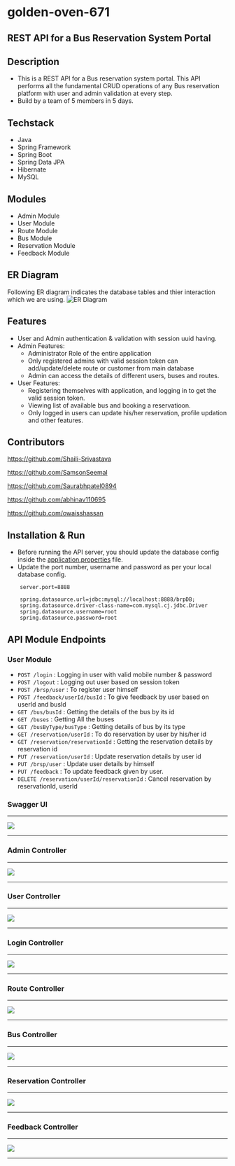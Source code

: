 # golden-oven-671



## REST API for a Bus Reservation System Portal

## Description


- This is a REST API for a Bus reservation system portal. This API performs all the fundamental CRUD operations of any Bus reservation platform with user and admin validation at every step.
- Build by a team of 5 members in 5 days.


 
## Techstack

- Java
- Spring Framework
- Spring Boot
- Spring Data JPA
- Hibernate
- MySQL



## Modules

- Admin Module
- User Module
- Route Module
- Bus Module
- Reservation Module
- Feedback Module

## ER Diagram
Following ER diagram indicates the database tables and thier interaction which we are using.
![ER Diagram](https://user-images.githubusercontent.com/101388764/201461961-ebc6fe01-78ad-4668-b14c-46ce2993f972.png)



## Features

* User and Admin authentication & validation with session uuid having.
* Admin Features:
    * Administrator Role of the entire application
    * Only registered admins with valid session token can add/update/delete route or customer from main database
    * Admin can access the details of different users, buses and routes.
* User Features:
    * Registering themselves with application, and logging in to get the valid session token.
    * Viewing list of available bus and booking a reservatioon.
    * Only logged in users can update his/her reservation, profile updation and other features.




## Contributors
https://github.com/Shaili-Srivastava

https://github.com/SamsonSeemal

https://github.com/Saurabhpatel0894

https://github.com/abhinav110695

https://github.com/owaisshassan

## Installation & Run

- Before running the API server, you should update the database config inside the [application.properties](https://github.com/owaisshassan/golden-oven-671) file.
- Update the port number, username and password as per your local database config.

```
    server.port=8888

    spring.datasource.url=jdbc:mysql://localhost:8888/brpDB;
    spring.datasource.driver-class-name=com.mysql.cj.jdbc.Driver
    spring.datasource.username=root
    spring.datasource.password=root

```


## API Module Endpoints

### User Module



* `POST /login` : Logging in user with valid mobile number & password
* `POST /logout` : Logging out user based on session token
* `POST /brsp/user` : To register user himself
* `POST /feedback/userId/busId` : To give feedback by user based on userId and busId
* `GET /bus/busId` : Getting the details of the bus by its id
* `GET /buses` : Getting All the buses
* `GET /busByType/busType` : Getting details of bus by its type
* `GET /reservation/userId` :  To do reservation by user by his/her id
* `GET /reservation/reservationId` : Getting the reservation details by reservation id
* `PUT /reservation/userId` : Update reservation details by user id
* `PUT /brsp/user` : Update user details by himself
* `PUT /feedback` : To update feedback given by user.
* `DELETE /reservation/userId/reservationId` : Cancel reservation by reservationId, userId


### Swagger UI

---

<img src="![Swagger](https://user-images.githubusercontent.com/101388764/201465621-cab7de20-d7d2-44cb-a429-6853e0fa9f82.jpeg)" style="max-width: 100%; display: inline-block;" data-target="animated-image.originalImage">

---

### Admin Controller

---

<img src="![Admin_Controller](https://user-images.githubusercontent.com/101388764/201465688-d847829a-165d-4f66-a3ba-70d51f3e633d.jpeg)" style="max-width: 100%; display: inline-block;" data-target="animated-image.originalImage">

---


### User Controller

---

<img src="![User_Controller](https://user-images.githubusercontent.com/101388764/201465706-ad12e6be-9b67-4ea1-b934-adcd10203ffb.jpeg)" style="max-width: 100%; display: inline-block;" data-target="animated-image.originalImage">

---


### Login Controller

---

<img src="![Login_Controller](https://user-images.githubusercontent.com/101388764/201465725-a7310f8d-82e0-42b7-83b2-a61ff8833525.jpeg)" style="max-width: 100%; display: inline-block;" data-target="animated-image.originalImage">

---

### Route Controller

---

<img src="![Route_Controller](https://user-images.githubusercontent.com/101388764/201465739-f14ef31b-d567-4b53-983d-86e79c504c6b.jpeg)" style="max-width: 100%; display: inline-block;" data-target="animated-image.originalImage">

---

### Bus Controller

---

<img src="![Bus_Controller](https://user-images.githubusercontent.com/101388764/201465751-96f5dcf3-9cc7-4011-af63-f135379337f0.jpeg)" style="max-width: 100%; display: inline-block;" data-target="animated-image.originalImage">

---

### Reservation Controller

---

<img src="![Reservation_Controller](https://user-images.githubusercontent.com/101388764/201465819-e2f4f67b-1e18-477d-8f60-5da566d1511c.jpeg)" style="max-width: 100%; display: inline-block;" data-target="animated-image.originalImage">

---


### Feedback Controller

---

<img src="![Feedback_Controller](https://user-images.githubusercontent.com/101388764/201465991-dd7b0f14-db4d-4485-ae62-8cc6ffe4ffd0.jpeg)" style="max-width: 100%; display: inline-block;" data-target="animated-image.originalImage">

---


